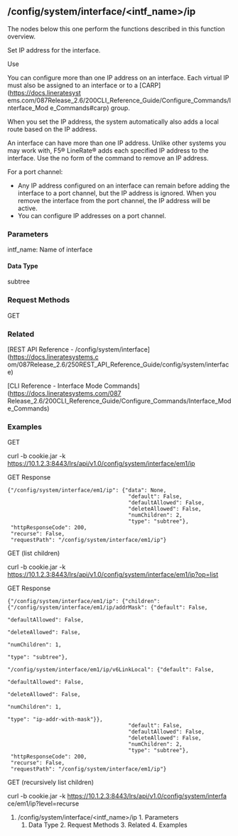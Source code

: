 ## /config/system/interface/<intf_name>/ip

The nodes below this one perform the functions described in this function
overview.

Set IP address for the interface.

Use

You can configure more than one IP address on an interface. Each virtual IP
must also be assigned to an interface or to a [CARP](https://docs.lineratesyst
ems.com/087Release_2.6/200CLI_Reference_Guide/Configure_Commands/Interface_Mod
e_Commands#carp) group.

When you set the IP address, the system automatically also adds a local route
based on the IP address.

An interface can have more than one IP address. Unlike other systems you may
work with, F5® LineRate® adds each specified IP address to the interface. Use
the no form of the command to remove an IP address.

For a port channel:

  * Any IP address configured on an interface can remain before adding the interface to a port channel, but the IP address is ignored. When you remove the interface from the port channel, the IP address will be active.
  * You can configure IP addresses on a port channel.

### Parameters

intf_name: Name of interface

#### Data Type

subtree

### Request Methods

GET

### Related

[REST API Reference - /config/system/interface](https://docs.lineratesystems.c
om/087Release_2.6/250REST_API_Reference_Guide/config/system/interface)

[CLI Reference - Interface Mode Commands](https://docs.lineratesystems.com/087
Release_2.6/200CLI_Reference_Guide/Configure_Commands/Interface_Mode_Commands)

### Examples

GET

curl -b cookie.jar -k
https://10.1.2.3:8443/lrs/api/v1.0/config/system/interface/em1/ip

GET Response

    
    {"/config/system/interface/em1/ip": {"data": None,
                                          "default": False,
                                          "defaultAllowed": False,
                                          "deleteAllowed": False,
                                          "numChildren": 2,
                                          "type": "subtree"},
     "httpResponseCode": 200,
     "recurse": False,
     "requestPath": "/config/system/interface/em1/ip"}
    

GET (list children)

curl -b cookie.jar -k
https://10.1.2.3:8443/lrs/api/v1.0/config/system/interface/em1/ip?op=list

GET Response

    
    {"/config/system/interface/em1/ip": {"children": {"/config/system/interface/em1/ip/addrMask": {"default": False,
                                                                                                      "defaultAllowed": False,
                                                                                                      "deleteAllowed": False,
                                                                                                      "numChildren": 1,
                                                                                                      "type": "subtree"},
                                                        "/config/system/interface/em1/ip/v6LinkLocal": {"default": False,
                                                                                                         "defaultAllowed": False,
                                                                                                         "deleteAllowed": False,
                                                                                                         "numChildren": 1,
                                                                                                         "type": "ip-addr-with-mask"}},
                                          "default": False,
                                          "defaultAllowed": False,
                                          "deleteAllowed": False,
                                          "numChildren": 2,
                                          "type": "subtree"},
     "httpResponseCode": 200,
     "recurse": False,
     "requestPath": "/config/system/interface/em1/ip"}
    

GET (recursively list children)

curl -b cookie.jar -k https://10.1.2.3:8443/lrs/api/v1.0/config/system/interfa
ce/em1/ip?level=recurse

  1. /config/system/interface/<intf_name>/ip
    1. Parameters
      1. Data Type
    2. Request Methods
    3. Related
    4. Examples

